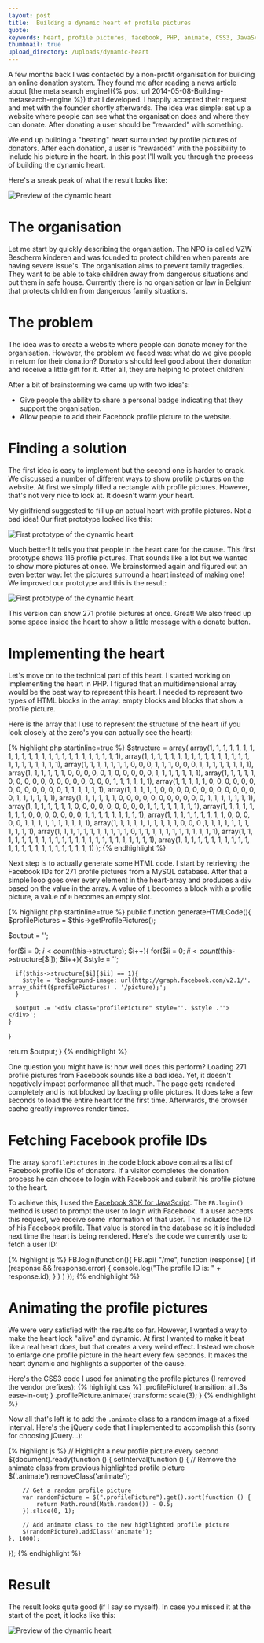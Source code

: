 ```yaml
---
layout: post
title:  Building a dynamic heart of profile pictures
quote:
keywords: heart, profile pictures, facebook, PHP, animate, CSS3, JavaScript
thumbnail: true
upload_directory: /uploads/dynamic-heart
---
```


A few months back I was contacted by a non-profit organisation for building an online donation system. They found me after reading a news article about [the meta search engine]({% post_url 2014-05-08-Building-metasearch-engine %}) that I developed. I happily accepted their request and met with the founder shortly afterwards. The idea was simple: set up a website where people can see what the organisation does and where they can donate. After donating a user should be "rewarded" with something.

We end up building a "beating" heart surrounded by profile pictures of donators. After each donation, a user is "rewarded" with the possibility to include his picture in the heart. In this post I'll walk you through the process of building the dynamic heart.

<!--more-->

Here's a sneak peak of what the result looks like:

![Preview of the dynamic heart](/uploads/dynamic-heart/dynamicHeart.gif)

# The organisation
Let me start by quickly describing the organisation. The NPO is called VZW Bescherm kinderen and was founded to protect children when parents are having severe issue's. The organisation aims to prevent family tragedies. They want to be able to take children away from dangerous situations and put them in safe house. Currently there is no organisation or law in Belgium that protects children from dangerous family situations.

# The problem
The idea was to create a website where people can donate money for the organisation. However, the problem we faced was: what do we give people in return for their donation? Donators should feel good about their donation and receive a little gift for it. After all, they are helping to protect children! 

After a bit of brainstorming we came up with two idea's:

  * Give people the ability to share a personal badge indicating that they support the organisation.
  * Allow people to add their Facebook profile picture to the website.

# Finding a solution
The first idea is easy to implement but the second one is harder to crack. We discussed a number of different ways to show profile pictures on the website. At first we simply filled a rectangle with profile pictures. However, that's not very nice to look at. It doesn't warm your heart.

My girlfriend suggested to fill up an actual heart with profile pictures. Not a bad idea! Our first prototype looked like this:

![First prototype of the dynamic heart](/uploads/dynamic-heart/hartje_prototype1.png)

Much better! It tells you that people in the heart care for the cause. This first prototype shows 116 profile pictures. That sounds like a lot but we wanted to show more pictures at once. We brainstormed again and figured out an even better way: let the pictures surround a heart instead of making one! We improved our prototype and this is the result:

![First prototype of the dynamic heart](/uploads/dynamic-heart/hartjeLive.png)

This version can show 271 profile pictures at once. Great! We also freed up some space inside the heart to show a little message with a donate button.

# Implementing the heart
Let's move on to the technical part of this heart. I started working on implementing the heart in PHP. I figured that an multidimensional array would be the best way to represent this heart. I needed to represent two types of HTML blocks in the array: empty blocks and blocks that show a profile picture.

Here is the array that I use to represent the structure of the heart (if you look closely at the zero's you can actually see the heart):

{% highlight php startinline=true %}
$structure = array(
        array(1, 1, 1, 1, 1, 1, 1, 1, 1, 1, 1, 1, 1, 1, 1, 1, 1, 1, 1, 1, 1, 1, 1, 1),
        array(1, 1, 1, 1, 1, 1, 1, 1, 1, 1, 1, 1, 1, 1, 1, 1, 1, 1, 1, 1, 1, 1, 1, 1),
        array(1, 1, 1, 1, 1, 1, 1, 0, 0, 0, 1, 1, 1, 0, 0, 0, 1, 1, 1, 1, 1, 1, 1, 1),
        array(1, 1, 1, 1, 1, 1, 0, 0, 0, 0, 0, 1, 0, 0, 0, 0, 0, 1, 1, 1, 1, 1, 1, 1),
        array(1, 1, 1, 1, 1, 0, 0, 0, 0, 0, 0, 0, 0, 0, 0, 0, 0, 0, 1, 1, 1, 1, 1, 1),
        array(1, 1, 1, 1, 1, 0, 0, 0, 0, 0, 0, 0, 0, 0, 0, 0, 0, 0, 1, 1, 1, 1, 1, 1),
        array(1, 1, 1, 1, 1, 0, 0, 0, 0, 0, 0, 0, 0, 0, 0, 0, 0, 0, 1, 1, 1, 1, 1, 1),
        array(1, 1, 1, 1, 1, 1, 0, 0, 0, 0, 0, 0, 0, 0, 0, 0, 0, 1, 1, 1, 1, 1, 1, 1),
        array(1, 1, 1, 1, 1, 1, 1, 0, 0, 0, 0, 0, 0, 0, 0, 0, 1, 1, 1, 1, 1, 1, 1, 1),
        array(1, 1, 1, 1, 1, 1, 1, 1, 0, 0, 0, 0, 0, 0, 0, 1, 1, 1, 1, 1, 1, 1, 1, 1),
        array(1, 1, 1, 1, 1, 1, 1, 1, 1, 0, 0, 0, 0, 0, 1, 1, 1, 1, 1, 1, 1, 1, 1, 1),
        array(1, 1, 1, 1, 1, 1, 1, 1, 1, 1, 0, 0, 0 ,1, 1, 1, 1, 1, 1, 1, 1, 1, 1, 1),
        array(1, 1, 1, 1, 1, 1, 1, 1, 1, 1, 1, 0, 1, 1, 1, 1, 1, 1, 1, 1, 1, 1, 1, 1),
        array(1, 1, 1, 1, 1, 1, 1, 1, 1, 1, 1, 1, 1, 1, 1, 1, 1, 1, 1, 1, 1, 1, 1, 1),
        array(1, 1, 1, 1, 1, 1, 1, 1, 1, 1, 1, 1, 1, 1, 1, 1, 1, 1, 1, 1, 1, 1, 1, 1)
);
{% endhighlight %}

Next step is to actually generate some HTML code. I start by retrieving the Facebook IDs for 271 profile pictures from a MySQL database. After that a simple loop goes over every element in the heart-array and produces a ``div`` based on the value in the array. A value of ``1`` becomes a block with a profile picture, a value of ``0`` becomes an empty slot.

{% highlight php startinline=true %}
public function generateHTMLCode(){
  $profilePictures = $this->getProfilePictures();
  
  $output = '';

  for($i = 0; $i < count($this->structure); $i++){
    for($ii = 0; $ii < count($this->structure[$i]); $ii++){
      $style = '';
      
      if($this->structure[$i][$ii] == 1){
        $style = 'background-image: url(http://graph.facebook.com/v2.1/'. array_shift($profilePictures) . '/picture);';
      }
      
      $output .= '<div class="profilePicture" style="'. $style .'"></div>';
    }
  }
  
  return $output;
}
{% endhighlight %}

One question you might have is: how well does this perform? Loading 271 profile pictures from Facebook sounds like a bad idea. Yet, it doesn't negatively impact performance all that much. The page gets rendered completely and is not blocked by loading profile pictures. It does take a few seconds to load the entire heart for the first time. Afterwards, the browser cache greatly improves render times.

# Fetching Facebook profile IDs
The array ``$profilePictures`` in the code block above contains a list of Facebook profile IDs of donators. If a visitor completes the donation process he can choose to login with Facebook and submit his profile picture to the heart.

To achieve this, I used the [Facebook SDK for JavaScript](https://developers.facebook.com/docs/javascript). The ``FB.login()`` method is used to prompt the user to login with Facebook. If a user accepts this request, we receive some information of that user. This includes the ID of his Facebook profile. That value is stored in the database so it is included next time the heart is being rendered. Here's the code we currently use to fetch a user ID:

{% highlight js %}
FB.login(function(){
  FB.api(
    "/me",
    function (response) {
      if (response && !response.error) {
        console.log("The profile ID is: " + response.id);
      }
    }
  )
});
{% endhighlight %}

# Animating the profile pictures
We were very satisfied with the results so far. However, I wanted a way to make the heart look "alive" and dynamic. At first I wanted to make it beat like a real heart does, but that creates a very weird effect. Instead we chose to enlarge one profile picture in the heart every few seconds. It makes the heart dynamic and highlights a supporter of the cause.

Here's the CSS3 code I used for animating the profile pictures (I removed the vendor prefixes): 
{% highlight css %}
.profilePicture{
	transition: all .3s ease-in-out;
}
.profilePicture.animate{
	transform: scale(3);
}
{% endhighlight %}

Now all that's left is to add the ``.animate`` class to a random image at a fixed interval. Here's the jQuery code that I implemented to accomplish this (sorry for choosing jQuery...):

{% highlight js %}
// Highlight a new profile picture every second
$(document).ready(function () {
	setInterval(function () {
		// Remove the animate class from previous highlighted profile picture
		$('.animate').removeClass('animate');

		// Get a random profile picture
		var randomPicture = $(".profilePicture").get().sort(function () {
			return Math.round(Math.random()) - 0.5;
		}).slice(0, 1);

		// Add animate class to the new highlighted profile picture
		$(randomPicture).addClass('animate');
	}, 1000);
});
{% endhighlight %}

# Result
The result looks quite good (if I say so myself). In case you missed it at the start of the post, it looks like this:

![Preview of the dynamic heart](/uploads/dynamic-heart/dynamicHeart.gif)
